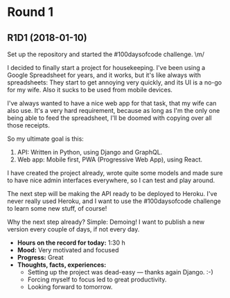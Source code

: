 # Round 1

## R1D1 (2018-01-10)

Set up the repository and started the #100daysofcode challenge. \m/

I decided to finally start a project for housekeeping. I've been using a Google
Spreadsheet for years, and it works, but it's like always with spreadsheets:
They start to get annoying very quickly, and its UI is a no-go for my wife.
Also it sucks to be used from mobile devices.

I've always wanted to have a nice web app for that task, that my wife can also
use. It's a very hard requirement, because as long as I'm the only one being
able to feed the spreadsheet, I'll be doomed with copying over all those
receipts.

So my ultimate goal is this:

  1. API: Written in Python, using Django and GraphQL.
  2. Web app: Mobile first, PWA (Progressive Web App), using React.

I have created the project already, wrote quite some models and made sure to
have nice admin interfaces everywhere, so I can test and play around.

The next step will be making the API ready to be deployed to Heroku. I've never
really used Heroku, and I want to use the #100daysofcode challenge to learn
some new stuff, of course!

Why the next step already? Simple: Demoing! I want to publish a new version
every couple of days, if not every day.

  * **Hours on the record for today:** 1:30 h
  * **Mood:** Very motivated and focused
  * **Progress:** Great
  * **Thoughts, facts, experiences:**
    * Setting up the project was dead-easy — thanks again Django. :-)
    * Forcing myself to focus led to great productivity.
    * Looking forward to tomorrow.
